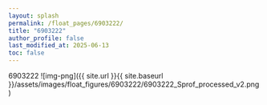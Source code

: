 ```yaml
---
layout: splash
permalink: /float_pages/6903222/
title: "6903222"
author_profile: false
last_modified_at: 2025-06-13
toc: false
---
```

 
6903222
![img-png]({{ site.url }}{{ site.baseurl }}/assets/images/float_figures/6903222/6903222_Sprof_processed_v2.png)